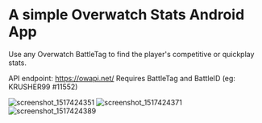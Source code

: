 # A simple Overwatch Stats Android App

Use any Overwatch BattleTag to find the player's competitive or quickplay stats.

API endpoint: https://owapi.net/
Requires BattleTag and BattleID (eg: KRUSHER99 #11552)

![screenshot_1517424351](https://user-images.githubusercontent.com/9543837/35641403-fcca081c-0674-11e8-95a1-4309539e27b1.png)
![screenshot_1517424371](https://user-images.githubusercontent.com/9543837/35641408-ff7225cc-0674-11e8-94c7-428cee720b42.png)
![screenshot_1517424389](https://user-images.githubusercontent.com/9543837/35641410-00810b90-0675-11e8-9836-9eb350b7c6b6.png)



